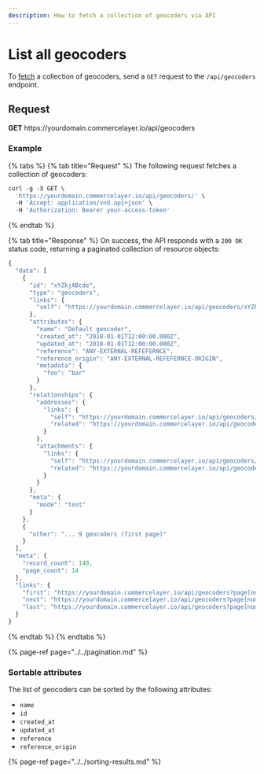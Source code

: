 ```yaml
---
description: How to fetch a collection of geocoders via API
---
```


# List all geocoders

To <a href="https://docs.commercelayer.io/developers/fetching-resources" target="_blank">fetch</a> a collection of geocoders, send a `GET` request to the `/api/geocoders` endpoint.

## Request

**GET** https://<i></i>yourdomain.commercelayer.io/api/geocoders

### **Example**

{% tabs %}
{% tab title="Request" %}
The following request fetches a collection of geocoders:

```javascript
curl -g -X GET \
  'https://yourdomain.commercelayer.io/api/geocoders/' \
  -H 'Accept: application/vnd.api+json' \
  -H 'Authorization: Bearer your-access-token'
```
{% endtab %}

{% tab title="Response" %}
On success, the API responds with a `200 OK` status code, returning a paginated collection of resource objects:

```javascript
{
  "data": [
    {
      "id": "xYZkjABcde",
      "type": "geocoders",
      "links": {
        "self": "https://yourdomain.commercelayer.io/api/geocoders/xYZkjABcde"
      },
      "attributes": {
        "name": "Default geocoder",
        "created_at": "2018-01-01T12:00:00.000Z",
        "updated_at": "2018-01-01T12:00:00.000Z",
        "reference": "ANY-EXTERNAL-REFEFERNCE",
        "reference_origin": "ANY-EXTERNAL-REFEFERNCE-ORIGIN",
        "metadata": {
          "foo": "bar"
        }
      },
      "relationships": {
        "addresses": {
          "links": {
            "self": "https://yourdomain.commercelayer.io/api/geocoders/xYZkjABcde/relationships/addresses",
            "related": "https://yourdomain.commercelayer.io/api/geocoders/xYZkjABcde/addresses"
          }
        },
        "attachments": {
          "links": {
            "self": "https://yourdomain.commercelayer.io/api/geocoders/xYZkjABcde/relationships/attachments",
            "related": "https://yourdomain.commercelayer.io/api/geocoders/xYZkjABcde/attachments"
          }
        }
      },
      "meta": {
        "mode": "test"
      }
    },
    {
      "other": "... 9 geocoders (first page)"
    }
  ],
  "meta": {
    "record_count": 140,
    "page_count": 14
  },
  "links": {
    "first": "https://yourdomain.commercelayer.io/api/geocoders?page[number]=1&page[size]=10",
    "next": "https://yourdomain.commercelayer.io/api/geocoders?page[number]=2&page[size]=10",
    "last": "https://yourdomain.commercelayer.io/api/geocoders?page[number]=14&page[size]=10"
  }
}
```
{% endtab %}
{% endtabs %}

{% page-ref page="../../pagination.md" %}

### Sortable attributes

The list of geocoders can be sorted by the following attributes:

* `name`
* `id`
* `created_at`
* `updated_at`
* `reference`
* `reference_origin`

{% page-ref page="../../sorting-results.md" %}

